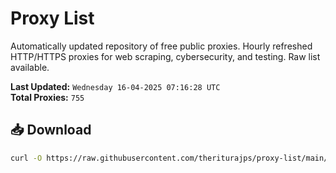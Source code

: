 # Proxy List

Automatically updated repository of free public proxies. Hourly refreshed HTTP/HTTPS proxies for web scraping, cybersecurity, and testing. Raw list available.

**Last Updated:** `Wednesday 16-04-2025 07:16:28 UTC`  
**Total Proxies:** `755`

## 📥 Download
```bash
curl -O https://raw.githubusercontent.com/theriturajps/proxy-list/main/proxies.txt
